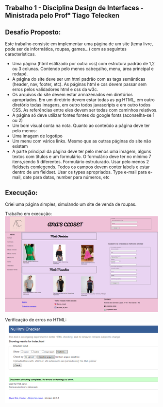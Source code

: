 ## Trabalho 1 -  Disciplina Design de Interfaces -  Ministrada pelo Prof°  Tiago Telecken

## Desafio Proposto:
Este trabalho consiste em implementar uma página de um site (tema livre, pode ser de informática, roupas, games…) com as seguintes características.
- Uma página (html estilizado por outra css) com estrutura padrão de 1,2 ou 3 colunas. Contendo pelo menos cabeçalho, menu, área principal e rodapé. 
- A página do site deve ser um html padrão com as tags semânticas (header, nav, footer, etc). As páginas html e css devem passar sem erros pelos validadores html e css da w3c.
- Os arquivos do site devem estar armazenados em diretórios apropriados. 
Em um diretório devem estar todas as pg HTML, em outro diretório todas imagens, em outro todos javascripts e em outro todos CSS. As referências entre eles devem ser todas com caminhos relativos.
- A página só deve utilizar fontes fontes do google fonts (aconselha-se 1 ou 2)
- Um bom visual conta na nota.
Quanto ao conteúdo a página deve ter pelo menos:
- Uma imagem de logotipo 
- Um menu com vários links. Mesmo que as outras páginas do site não existam
- A parte principal da página deve ter pelo menos uma imagem, alguns textos com títulos e um formulário. O formulário deve ter no mínimo 7 itens,sendo 5 diferentes. Formulário estruturado. Usar pelo menos 2 fieldsets comlegends. Todos os campos devem conter labels e estar dentro de um fieldset. Usar os types apropriados. Type e-mail para e-mail, date para datas, number para números, etc

## Execução:

Criei uma página simples, simulando um site de venda de roupas. 

Trabalho em execução:
![img](https://raw.githubusercontent.com/AnaMasFlaviaMoraes/trab1_design_interfaces/main/img/trabalho.png)

Verificação de erros no HTML:
![img](https://raw.githubusercontent.com/AnaMasFlaviaMoraes/trab1_design_interfaces/main/img/check.png)
